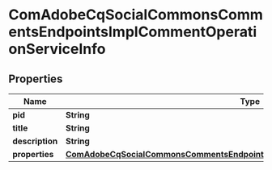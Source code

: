 

# ComAdobeCqSocialCommonsCommentsEndpointsImplCommentOperationServiceInfo

## Properties

Name | Type | Description | Notes
------------ | ------------- | ------------- | -------------
**pid** | **String** |  |  [optional]
**title** | **String** |  |  [optional]
**description** | **String** |  |  [optional]
**properties** | [**ComAdobeCqSocialCommonsCommentsEndpointsImplCommentOperationServiceProperties**](ComAdobeCqSocialCommonsCommentsEndpointsImplCommentOperationServiceProperties.md) |  |  [optional]



